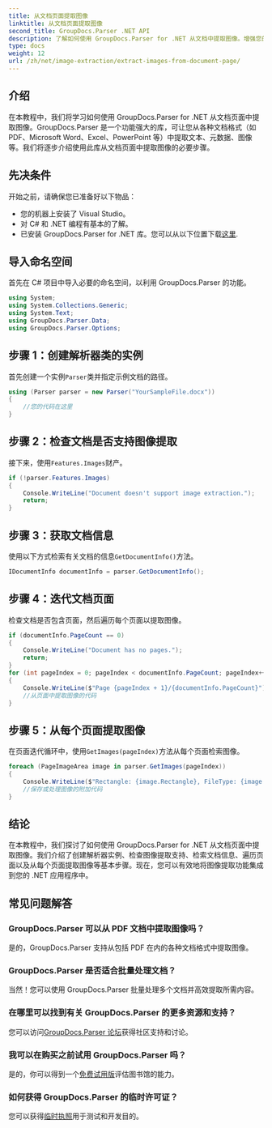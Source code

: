 ```yaml
---
title: 从文档页面提取图像
linktitle: 从文档页面提取图像
second_title: GroupDocs.Parser .NET API
description: 了解如何使用 GroupDocs.Parser for .NET 从文档中提取图像。增强您的文档处理能力。
type: docs
weight: 12
url: /zh/net/image-extraction/extract-images-from-document-page/
---
```

## 介绍
在本教程中，我们将学习如何使用 GroupDocs.Parser for .NET 从文档页面中提取图像。GroupDocs.Parser 是一个功能强大的库，可让您从各种文档格式（如 PDF、Microsoft Word、Excel、PowerPoint 等）中提取文本、元数据、图像等。我们将逐步介绍使用此库从文档页面中提取图像的必要步骤。
## 先决条件
开始之前，请确保您已准备好以下物品：
- 您的机器上安装了 Visual Studio。
- 对 C# 和 .NET 编程有基本的了解。
- 已安装 GroupDocs.Parser for .NET 库。您可以从以下位置下载[这里](https://releases.groupdocs.com/parser/net/).

## 导入命名空间
首先在 C# 项目中导入必要的命名空间，以利用 GroupDocs.Parser 的功能。
```csharp
using System;
using System.Collections.Generic;
using System.Text;
using GroupDocs.Parser.Data;
using GroupDocs.Parser.Options;
```
## 步骤 1：创建解析器类的实例
首先创建一个实例`Parser`类并指定示例文档的路径。
```csharp
using (Parser parser = new Parser("YourSampleFile.docx"))
{
    //您的代码在这里
}
```
## 步骤 2：检查文档是否支持图像提取
接下来，使用`Features.Images`财产。
```csharp
if (!parser.Features.Images)
{
    Console.WriteLine("Document doesn't support image extraction.");
    return;
}
```
## 步骤 3：获取文档信息
使用以下方式检索有关文档的信息`GetDocumentInfo()`方法。
```csharp
IDocumentInfo documentInfo = parser.GetDocumentInfo();
```
## 步骤 4：迭代文档页面
检查文档是否包含页面，然后遍历每个页面以提取图像。
```csharp
if (documentInfo.PageCount == 0)
{
    Console.WriteLine("Document has no pages.");
    return;
}
for (int pageIndex = 0; pageIndex < documentInfo.PageCount; pageIndex++)
{
    Console.WriteLine($"Page {pageIndex + 1}/{documentInfo.PageCount}");
    //从页面中提取图像的代码
}
```
## 步骤 5：从每个页面提取图像
在页面迭代循环中，使用`GetImages(pageIndex)`方法从每个页面检索图像。
```csharp
foreach (PageImageArea image in parser.GetImages(pageIndex))
{
    Console.WriteLine($"Rectangle: {image.Rectangle}, FileType: {image.FileType}");
    //保存或处理图像的附加代码
}
```

## 结论
在本教程中，我们探讨了如何使用 GroupDocs.Parser for .NET 从文档页面中提取图像。我们介绍了创建解析器实例、检查图像提取支持、检索文档信息、遍历页面以及从每个页面提取图像等基本步骤。现在，您可以有效地将图像提取功能集成到您的 .NET 应用程序中。

## 常见问题解答
### GroupDocs.Parser 可以从 PDF 文档中提取图像吗？
是的，GroupDocs.Parser 支持从包括 PDF 在内的各种文档格式中提取图像。
### GroupDocs.Parser 是否适合批量处理文档？
当然！您可以使用 GroupDocs.Parser 批量处理多个文档并高效提取所需内容。
### 在哪里可以找到有关 GroupDocs.Parser 的更多资源和支持？
您可以访问[GroupDocs.Parser 论坛](https://forum.groupdocs.com/c/parser/17)获得社区支持和讨论。
### 我可以在购买之前试用 GroupDocs.Parser 吗？
是的，你可以得到一个[免费试用版](https://releases.groupdocs.com/)评估图书馆的能力。
### 如何获得 GroupDocs.Parser 的临时许可证？
您可以获得[临时执照](https://purchase.groupdocs.com/temporary-license/)用于测试和开发目的。